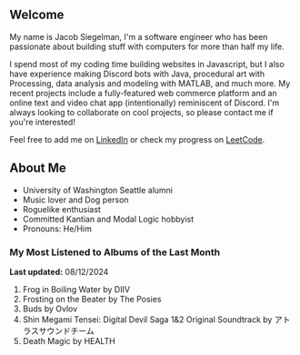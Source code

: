 
## Welcome
My name is Jacob Siegelman, I'm a software engineer who has been passionate about building stuff with computers for more than half my life.

I spend most of my coding time building websites in Javascript, but I also have experience making Discord bots with Java, procedural art with Processing, data analysis and modeling with MATLAB, and much more. My recent projects include a fully-featured web commerce platform and an online text and video chat app (intentionally) reminiscent of Discord. I'm always looking to collaborate on cool projects, so please contact me if you're interested!

Feel free to add me on [LinkedIn](https://www.linkedin.com/in/jacob-siegelman/) or check my progress on [LeetCode](https://leetcode.com/jsiegelman/).

## About Me
- University of Washington Seattle alumni
- Music lover and Dog person
- Roguelike enthusiast
- Committed Kantian and Modal Logic hobbyist
- Pronouns: He/Him

### My Most Listened to Albums of the Last Month
**Last updated:** 08/12/2024 <!-- lfm -->   
1. <!-- lfm -->Frog in Boiling Water by DIIV  
2. <!-- lfm -->Frosting on the Beater by The Posies  
3. <!-- lfm -->Buds by Ovlov  
4. <!-- lfm -->Shin Megami Tensei: Digital Devil Saga 1&2 Original Soundtrack by アトラスサウンドチーム  
5. <!-- lfm -->Death Magic by HEALTH  

